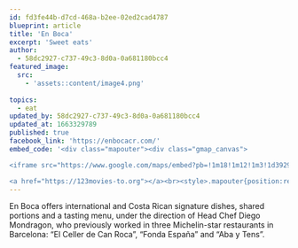 ```yaml
---
id: fd3fe44b-d7cd-468a-b2ee-02ed2cad4787
blueprint: article
title: 'En Boca'
excerpt: 'Sweet eats'
author:
  - 58dc2927-c737-49c3-8d0a-0a681180bcc4
featured_image:
  src:
    - 'assets::content/image4.png'
 
topics:
  - eat
updated_by: 58dc2927-c737-49c3-8d0a-0a681180bcc4
updated_at: 1663329789
published: true
facebook_link: 'https://enbocacr.com/'
embed_code: '<div class="mapouter"><div class="gmap_canvas">

<iframe src="https://www.google.com/maps/embed?pb=!1m18!1m12!1m3!1d3929.9489087646225!2d-84.11161098525825!3d9.938209192893536!2m3!1f0!2f0!3f0!3m2!1i1024!2i768!4f13.1!3m3!1m2!1s0x8fa0fd778be236d3%3A0x38c3ebff9b725d61!2sEnboca!5e0!3m2!1ses!2sus!4v1663950196841!5m2!1ses!2sus" width="1400" height="300" style="border:0;" allowfullscreen="" loading="lazy" referrerpolicy="no-referrer-when-downgrade"></iframe>

<a href="https://123movies-to.org"></a><br><style>.mapouter{position:relative;text-align:right;height:500px;width:1200px;}</style><style>.gmap_canvas {overflow:hidden;background:none!important;height:500px;width:1200px;}</style></div></div>'
---
```

En Boca offers international and Costa Rican signature dishes, shared portions and a tasting menu, under the direction of Head Chef Diego Mondragon, who previously worked in three Michelin-star restaurants in Barcelona: “El Celler de Can Roca”, “Fonda España” and “Aba y Tens”.